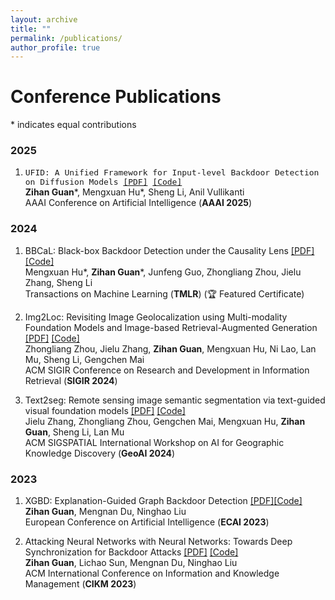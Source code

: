 ```yaml
---
layout: archive
title: ""
permalink: /publications/
author_profile: true
---
```

# Conference Publications
\* indicates equal contributions
### 2025
1. <span style="font-family: 'Mono', monospace; font-size: 13px;">UFID: A Unified Framework for Input-level Backdoor Detection on Diffusion Models [\[PDF\]](https://arxiv.org/abs/2404.01101) [\[Code\]](https://github.com/GuanZihan/official_UFID)</span> <br>
**Zihan Guan**\*, Mengxuan Hu\*, Sheng Li, Anil Vullikanti<br>
AAAI Conference on Artificial Intelligence (**AAAI 2025**)

### 2024
1. BBCaL: Black-box Backdoor Detection under the Causality Lens [\[PDF\]](https://openreview.net/forum?id=HZi9PfLwMn) [\[Code\]](https://github.com/GuanZihan/BBCaL) <br>
Mengxuan Hu\*, **Zihan Guan**\*, Junfeng Guo, Zhongliang Zhou, Jielu Zhang, Sheng Li<br>
Transactions on Machine Learning (**TMLR**) (🏆 Featured Certificate)

2. Img2Loc: Revisiting Image Geolocalization using Multi-modality Foundation Models and Image-based Retrieval-Augmented Generation [\[PDF\]](https://dl.acm.org/doi/abs/10.1145/3626772.3657673) [\[Code\]](https://github.com/Douglas2Code/Img2Loc) <br>
Zhongliang Zhou, Jielu Zhang, **Zihan Guan**, Mengxuan Hu, Ni Lao, Lan Mu, Sheng Li, Gengchen Mai <br>
ACM SIGIR Conference on Research and Development in Information Retrieval (**SIGIR 2024**)

3. Text2seg: Remote sensing image semantic segmentation via text-guided visual foundation models [\[PDF\]](https://dl.acm.org/doi/abs/10.1145/3687123.3698287) [\[Code\]](https://github.com/Douglas2Code/Text2Seg) <br>
Jielu Zhang, Zhongliang Zhou, Gengchen Mai, Mengxuan Hu, **Zihan Guan**, Sheng Li, Lan Mu <br>
ACM SIGSPATIAL International Workshop on AI for Geographic Knowledge Discovery (**GeoAI 2024**)

### 2023
1. XGBD: Explanation-Guided Graph Backdoor Detection [\[PDF\]](https://arxiv.org/abs/2308.04406)[\[Code\]](https://github.com/GuanZihan/GNN_backdoor_detection) <br>
**Zihan Guan**, Mengnan Du, Ninghao Liu<br>
European Conference on Artificial Intelligence (**ECAI 2023**)

2. Attacking Neural Networks with Neural Networks: Towards Deep Synchronization for Backdoor Attacks [\[PDF\]](https://dl.acm.org/doi/abs/10.1145/3583780.3614784) [\[Code\]](https://github.com/GuanZihan/Deep-Backdoor-Attack) <br>
**Zihan Guan**, Lichao Sun, Mengnan Du, Ninghao Liu<br>
ACM International Conference on Information and Knowledge Management (**CIKM 2023**)